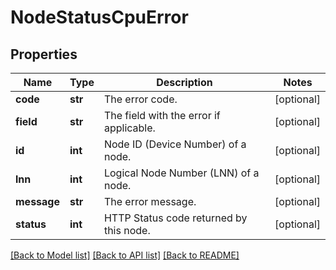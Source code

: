 # NodeStatusCpuError

## Properties
Name | Type | Description | Notes
------------ | ------------- | ------------- | -------------
**code** | **str** | The error code. | [optional] 
**field** | **str** | The field with the error if applicable. | [optional] 
**id** | **int** | Node ID (Device Number) of a node. | [optional] 
**lnn** | **int** | Logical Node Number (LNN) of a node. | [optional] 
**message** | **str** | The error message. | [optional] 
**status** | **int** | HTTP Status code returned by this node. | [optional] 

[[Back to Model list]](../README.md#documentation-for-models) [[Back to API list]](../README.md#documentation-for-api-endpoints) [[Back to README]](../README.md)


